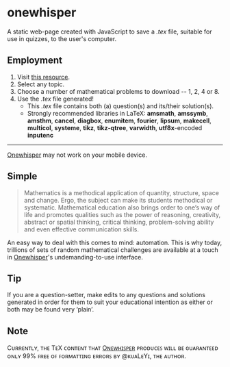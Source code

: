 # onewhisper
A static web-page created with JavaScript to save a _.tex_ file, suitable for use in quizzes, to the user's computer.
## Employment
1. Visit [this resource](https://kualeyi.github.io/onewhisper).
2. Select any topic.
3. Choose a number of mathematical problems to download -- 1, 2, 4 or 8.
4. Use the _.tex_ file generated!
    * This _.tex_ file contains both (a) question(s) and its/their solution(s).
    * Strongly recommended libraries in LaTeX: **amsmath**, **amssymb**, **amsthm**, **cancel**, **diagbox**, **enumitem**, **fourier**, **lipsum**, **makecell**, **multicol**, **systeme**, **tikz**, **tikz-qtree**, **varwidth**, **utf8x**-encoded **inputenc**
---
[Onewhisper](https://kualeyi.github.io/onewhisper) may not work on your mobile device.
## Simple
>Mathematics is a methodical application of quantity, structure,
>space and change. Ergo, the subject can make its students
>methodical or systematic. Mathematical education also brings order
>to one’s way of life and promotes qualities such as the power of
>reasoning, creativity, abstract or spatial thinking, critical
>thinking, problem-solving ability and even effective communication
>skills.

An easy way to deal with this comes to mind: automation. This is why today, trillions of sets of random mathematical challenges are available at a touch in [Onewhisper](https://kualeyi.github.io/onewhisper)'s undemanding-to-use interface.
## Tip
If you are a question-setter, make edits to any questions and solutions generated in order for them to suit your educational intention as either or both may be found very ‘plain’.
## Note
Cᴜʀʀᴇɴᴛʟʏ, ᴛʜᴇ TᴇX ᴄᴏɴᴛᴇɴᴛ ᴛʜᴀᴛ [Oɴᴇᴡʜɪꜱᴘᴇʀ](https://kualeyi.github.io/onewhisper) ᴘʀᴏᴅᴜᴄᴇꜱ ᴡɪʟʟ ʙᴇ ɢᴜᴀʀᴀɴᴛᴇᴇᴅ ᴏɴʟʏ 99% ꜰʀᴇᴇ ᴏꜰ ꜰᴏʀᴍᴀᴛᴛɪɴɢ ᴇʀʀᴏʀꜱ ʙʏ @ᴋᴜᴀLᴇYɪ, ᴛʜᴇ ᴀᴜᴛʜᴏʀ.
